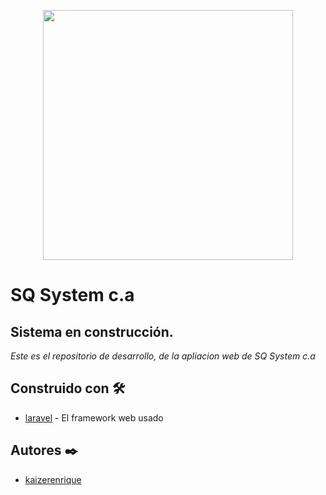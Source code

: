 <p align="center"><a href="http://sqsystemca.com/" target="_blank"><img src="https://drive.google.com/uc?export=download&id=1U2M0N-idjNlB8zD8E1Ne0q3eIQ_T4L1Z" width="400"></a></p>

# SQ System c.a

## Sistema en construcción. 
_Este es el repositorio de desarrollo, de la apliacion web de SQ System c.a_

## Construido con 🛠️
* [laravel](https://laravel.com/) - El framework web usado

## Autores ✒️
* [kaizerenrique](https://github.com/kaizerenrique)

